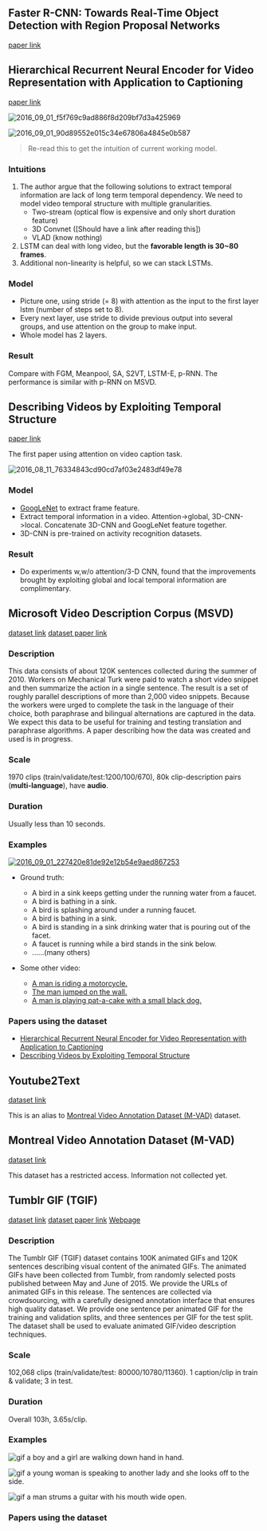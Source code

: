 ## Faster R-CNN: Towards Real-Time Object Detection with Region Proposal Networks
[paper link](https://arxiv.org/pdf/1506.01497v3.pdf)

## Hierarchical Recurrent Neural Encoder for Video Representation with Application to Captioning
[paper link](http://arxiv.org/pdf/1511.03476v1.pdf)

![2016_09_01_f5f769c9ad886f8d209bf7d3a425969](http://oa5omjl18.bkt.clouddn.com/2016_09_01_f5f769c9ad886f8d209bf7d3a425969.png "Intuition")

![2016_09_01_90d89552e015c34e67806a4845e0b587](http://oa5omjl18.bkt.clouddn.com/2016_09_01_90d89552e015c34e67806a4845e0b587.png "Whole network")

> Re-read this to get the intuition of current working model.

### Intuitions

1. The author argue that the following solutions to extract temporal information are lack of long term temporal dependency. We need to model video temporal structure with multiple granularities.
	* Two-stream (optical flow is expensive and only short duration feature)
	* 3D Convnet ([Should have a link after reading this])
	* VLAD (know nothing)
2. LSTM can deal with long video, but the **favorable length is 30~80 frames**.
3. Additional non-linearity is helpful, so we can stack LSTMs.

### Model
* Picture one, using stride (= 8) with attention as the input to the first layer lstm (number of steps set to 8).
* Every next layer, use stride to divide previous output into several groups, and use attention on the group to make input.
* Whole model has 2 layers.

### Result
Compare with FGM, Meanpool, SA, S2VT, LSTM-E, p-RNN. The performance is similar with p-RNN on MSVD.

## Describing Videos by Exploiting Temporal Structure
[paper link](https://arxiv.org/pdf/1502.08029v5.pdf)

The first paper using attention on video caption task.

![2016_08_11_76334843cd90cd7af03e2483df49e78](http://oa5omjl18.bkt.clouddn.com/2016_08_11_76334843cd90cd7af03e2483df49e78.png "Structure of video captioning system using temporal attention")

### Model
* [GoogLeNet](201608.md#going-deeper-with-convolutions) to extract frame feature.
* Extract temporal information in a video. Attention->global, 3D-CNN->local. Concatenate 3D-CNN and GoogLeNet feature together.
* 3D-CNN is pre-trained on activity recognition datasets.

### Result
* Do experiments w,w/o attention/3-D CNN, found that the improvements brought by exploiting global and local temporal information are complimentary.

## Microsoft Video Description Corpus (MSVD)
[dataset link](https://www.microsoft.com/en-us/download/details.aspx?id=52422)
[dataset paper link](http://www.cs.utexas.edu/~ml/papers/chen.acl11.pdf)

### Description
This data consists of about 120K sentences collected during the summer of 2010. Workers on Mechanical Turk were paid to watch a short video snippet and then summarize the action in a single sentence. The result is a set of roughly parallel descriptions of more than 2,000 video snippets. Because the workers were urged to complete the task in the language of their choice, both paraphrase and bilingual alternations are captured in the data. We expect this data to be useful for training and testing translation and paraphrase algorithms. A paper describing how the data was created and used is in progress.

### Scale
1970 clips (train/validate/test:1200/100/670), 80k clip-description pairs (**multi-language**), have **audio**.

### Duration
Usually less than 10 seconds.

### Examples

[![2016_09_01_227420e81de92e12b54e9aed867253](http://oa5omjl18.bkt.clouddn.com/2016_09_01_227420e81de92e12b54e9aed867253.png "Add Description")](https://youtu.be/mv89psg6zh4?t=33s)

* Ground truth:
	+ A bird in a sink keeps getting under the running water from a faucet.
	+ A bird is bathing in a sink.
	+ A bird is splashing around under a running faucet.
	+ A bird is bathing in a sink.
	+ A bird is standing in a sink drinking water that is pouring out of the facet.
	+ A faucet is running while a bird stands in the sink below.
	+ ......(many others)

* Some other video:
	+ [A man is riding a motorcycle.](https://youtu.be/msCidKHOh74?t=6m50s)
	+ [The man jumped on the wall.](https://youtu.be/ItFqogTmAvQ?t=48s)
	+ [A man is playing pat-a-cake with a small black dog.](https://youtu.be/eyhzdC936uk?t=15s)

### Papers using the dataset
* [Hierarchical Recurrent Neural Encoder for Video Representation with Application to Captioning](201609.md#hierarchical-recurrent-neural-encoder-for-video-representation-with-application-to-captioning)
* [Describing Videos by Exploiting Temporal Structure](201609.md#describing-videos-by-exploiting-temporal-structure)

## Youtube2Text
[dataset link](https://www.microsoft.com/en-us/download/details.aspx?id=52422)

This is an alias to [Montreal Video Annotation Dataset (M-VAD)](201609.md#montreal-video-annotation-dataset-m-vad) dataset.

## Montreal Video Annotation Dataset (M-VAD)
[dataset link](https://mila.umontreal.ca/en/publications/public-datasets/m-vad/)

This dataset has a restricted access. Information not collected yet.

## Tumblr GIF (TGIF)
[dataset link](https://github.com/raingo/TGIF-Release)
[dataset paper link](http://arxiv.org/pdf/1604.02748v2.pdf)
[Webpage](http://raingo.github.io/TGIF-Release/)

### Description
The Tumblr GIF (TGIF) dataset contains 100K animated GIFs and 120K sentences describing visual content of the animated GIFs. The animated GIFs have been collected from Tumblr, from randomly selected posts published between May and June of 2015. We provide the URLs of animated GIFs in this release. The sentences are collected via crowdsourcing, with a carefully designed annotation interface that ensures high quality dataset. We provide one sentence per animated GIF for the training and validation splits, and three sentences per GIF for the test split. The dataset shall be used to evaluate animated GIF/video description techniques.

### Scale
102,068 clips (train/validate/test: 80000/10780/11360). 1 caption/clip in train & validate; 3 in test.

### Duration
Overall 103h, 3.65s/clip.

### Examples

![gif](https://38.media.tumblr.com/a73a6a3c2667bb7a0bbbe9854c4f5d86/tumblr_ni2l89yZ7r1u4o6i5o1_500.gif)
a boy and a girl are walking down hand in hand.

![gif](https://33.media.tumblr.com/e24312fa8840e303c64c24a5e09e8381/tumblr_nghtio36IB1rp5w0lo1_400.gif)
a young woman is speaking to another lady and she looks off to the side.

![gif](https://33.media.tumblr.com/00b2f4b7137a0b272eecf86bbe4932c7/tumblr_nrgie93Udc1totisro1_250.gif)
a man strums a guitar with his mouth wide open.

### Papers using the dataset